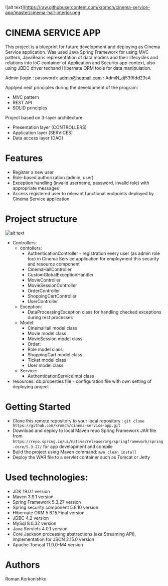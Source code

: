 ![alt text](https://raw.githubusercontent.com/kromch/cinema-service-app/master/cinema-hall-interior.png
# CINEMA SERVICE APP 

This project is a blueprint for future development and deploying as Cinema Service application. 
Was used Java Spring Framework for using MVC pattern, JavaBeans representation of data models and their lifecycles and relations into IoC container of Application and Security app context, also using JBDC driver techand Hibernate ORM tools for data manipulation.

Admin (login : password): admin@hotmail.com : AdmiN_dj539fdd23sA

Applyed next principles during the development of the program:
- MVC pattern
- REST API
- SOLID principles

Project based on 3-layer architecture:
- Presentation layer (CONTROLLERS)
- Application layer (SERVICES)
- Data access layer (DAO)

# Features
- Register a new user
- Role-based authorization (admin, user) 
- Exception handling (invalid username, password, invalid role) with appropriate messages
- Access registered user to relevant functional endpoints deployed by Cinema Service application

# Project structure
![alt text](https://raw.githubusercontent.com/kromch/cinema-service-app/master/struct.jpg)
- Controllers:
	-  contollers: 
		- AuthenticationController - registration every user (as admin role too) in Cinema Service application for employment this security and resource component
		- CinemaHallController 
		- CustomGlobalExceptionHandler 
		- MovieController
		- MovieSessionController 
		- OrderController 
		- ShoppingCartController
		- UserController 
	- Exception:
		- DataProcessingException class for handling checked exceptions during rest processes
	- Model:
		- CinemaHall model class
		- Movie model class 
		- MovieSession model class
		- Order:
		- Role model class
		- ShoppingCart model class 
		- Ticket model class
		- User model class		
	- Service:
		- AuthenticationServiceImpl class 
- resources: db.properties file - configuration file with own setting of deploying project


# Getting Started
- Clone this remote repository to your local repository : `git clone https://github.com/kromch/cinema-service-app.git`
- Download and deploy to local Maven repo Spring Framework JAR file from `https://repo.spring.io/ui/native/release/org/springframework/spring-core/5.3.27/` for app development and compile
- Build the project using Maven command: `mvn clean install`
- Deploy the WAR file to a servlet container such as Tomcat or Jetty

# Used technologies:
- JDK 19.0.1 version
- Maven 3.9.1 version
- Spring Framework 5.3.27 version
- Spring security component 5.6.10 version
- Hibernate ORM 5.6.15.Final version
- JDBC 4.2 version
- MySql 8.0.32 version
- Java Servlets 4.0.1 version
- Core Jackson processing abstractions (aka Streaming API), implementation for JSON 2.15.0 version
- Apache Tomcat 11.0.0-M4 version

# Authors
Roman Korkonishko